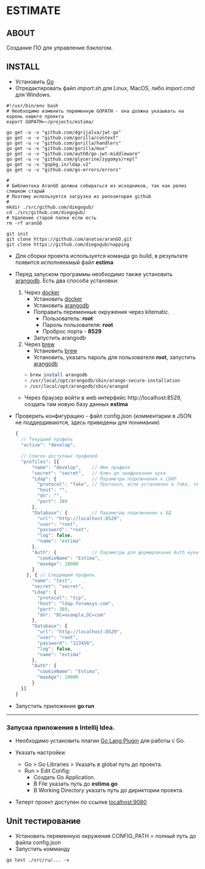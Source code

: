 # ESTIMATE

## ABOUT

Создание ПО для управление бэклогом.

## INSTALL

* Установить [Go](https://golang.org/)
* Отредактировать файл _import.sh_ для Linux, MacOS, либо _import.cmd_ для Windows.
```Shell
#!/usr/bin/env bash
# Необходимо изменить переменную GOPATH - она должна указывать на корень нашего проекта
export GOPATH=~/projects/estima/

go get -u -v "github.com/dgrijalva/jwt-go"
go get -u -v "github.com/gorilla/context"
go get -u -v "github.com/gorilla/handlers"
go get -u -v "github.com/gorilla/mux"
go get -u -v "github.com/auth0/go-jwt-middleware"
go get -u -v "github.com/glycerine/zygomys/repl"
go get -u -v "gopkg.in/ldap.v2"
go get -u -v "github.com/go-errors/errors"

#
# Библиотека AranGO должна собираться из исходников, так как релиз слишком старый
# Поэтому используется загрузка из репозитория github 
#
mkdir ./src/github.com/diegogub/
cd ./src/github.com/diegogub/
# Удаление старой папки если есть
rm -rf aranGO

git init
git clone https://github.com/anatse/aranGO.git
git clone https://github.com/diegogub/napping
```
* Для сборки проекта используется команда go build, в результате появится исполняекмый файл **estima**
* Перед запуском программы необходимо также установить [arangodb](https://www.arangodb.com). Есть два способа установки:
  1. Через [docker](https://www.docker.com/)
        * Установить [docker](https://www.docker.com/)
        * Установить [arangodb](https://hub.docker.com/_/arangodb/)
        * Поправить переменные окружения через kitematic.
          * Пользователь: **root**
          * Пароль пользователя: **root**
          * Проброс порта - **8529**
        * Запустить arangodb
  2. Через [brew](https://brew.sh/)
        * Установить [brew](https://brew.sh/)
        * Установить, указать пароль для пользователя **root**, запустить [arangodb](https://www.arangodb.com)
        ```bash
        > brew install arangodb
        > /usr/local/opt/arangodb/sbin/arango-secure-installation
        > /usr/local/opt/arangodb/sbin/arangod
        ```
    * Через браузер войти в web интерфейс http://localhost:8529, создать там новую базу данных **estima**
* Проверить конфигурацию - файл config.json (комментарии в JSON не поддердиваются, здесь приведены для понимания)
    ```javascript
    {
      // Текущаий профиль 
      "active": "develop",
    
      // Список доступных профилей
      "profiles": [{
          "name": "develop",    // Имя профиля
          "secret": "secret",   // Ключ дл яшифрование куки 
          "Ldap": {             // Параметры подключения к LDAP
            "protocol": "fake", // Протокол, если установлен в fake, то проверка пользователя в LDAP не производится
            "host": "",
            "dn": "",
            "port": 389
          },
          "Database": {         // Параметры подключения к БД
            "url": "http://localhost:8529",
            "user": "root",
            "password": "root",
            "log": false,
            "name": "estima"
          },
          "Auth": {             // Параметры для формирование Auth куки
            "cookieName": "Estima",
            "maxAge": 10000
          }
        }, { // Следующий профиль
          "name": "test",
          "secret": "secret",
          "Ldap": {
            "protocol": "tcp",
            "host": "ldap.forumsys.com",
            "port": 389,
            "dn": "DC=example,DC=com"
          },
          "Database": {
            "url": "http://localhost:8529",
            "user": "root",
            "password": "123456",
            "log": false,
            "name": "estima"
          },
          "Auth": {
            "cookieName": "Estima",
            "maxAge": 10000
          }
      }]
    }
    ```

* Запустить приложение **go run**

----

### Запуска приложения в Intellij Idea.

 * Необходимо установить плагин [Go Lang Plugin](https://plugins.jetbrains.com/plugin/5047) для работы с Go.
 * Указать настройки:
    * Go > Go Libraries > Указать в global путь до проекта.
    * Run > Edit Config:
      * Создать Go Application.
      * В File указать путь до **estima.go**
      * В Working Directory указать путь до дириктории проекта.
      
* Теперт проект доступен по ссылке [localhost:9080](http://localhost:9080/)

## Unit тестирование

* Установить переменную окружения CONFIG_PATH = полный путь до файла config.json
* Запустить комманду 
```Shell 
go test ./src/ru/... -v
```